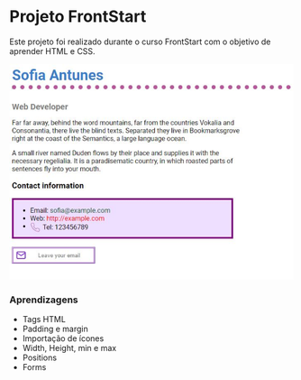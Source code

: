 # Projeto FrontStart

Este projeto foi realizado durante o curso FrontStart com o objetivo de aprender HTML e CSS.

![Project_preview](https://github.com/sofsbela/FrontStart/blob/master/imagens/Projeto_preview.JPG?raw=true)

### Aprendizagens
- Tags HTML
- Padding e margin
- Importação de ícones
- Width, Height, min e max
- Positions
- Forms
